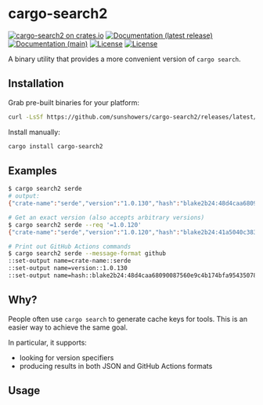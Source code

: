 # cargo-search2

[![cargo-search2 on crates.io](https://img.shields.io/crates/v/cargo-search2)](https://crates.io/crates/cargo-search2) [![Documentation (latest release)](https://docs.rs/cargo-search2/badge.svg)](https://docs.rs/cargo-search2/) [![Documentation (main)](https://img.shields.io/badge/docs-main-brightgreen)](https://sunshowers.github.io/cargo-search2/rustdoc/cargo_search2/) [![License](https://img.shields.io/badge/license-Apache-green.svg)](LICENSE-APACHE) [![License](https://img.shields.io/badge/license-MIT-green.svg)](LICENSE-MIT)

A binary utility that provides a more convenient version of `cargo search`.

## Installation

Grab pre-built binaries for your platform:

```sh
curl -LsSf https://github.com/sunshowers/cargo-search2/releases/latest/download/cargo-search2-{platform}.zip | tar xzf - -C ~/.cargo/bin
```

Install manually:

```sh
cargo install cargo-search2
```

## Examples

```sh
$ cargo search2 serde
# output:
{"crate-name":"serde","version":"1.0.130","hash":"blake2b24:48d4caa68090087560e9c4b174bfa95435078e4949195eb1"}

# Get an exact version (also accepts arbitrary versions)
$ cargo search2 serde --req '=1.0.120'
{"crate-name":"serde","version":"1.0.120","hash":"blake2b24:41a5040c3830edc7e758bf828a93fa6a305509cf7bc9017a"}

# Print out GitHub Actions commands
$ cargo search2 serde --message-format github
::set-output name=crate-name::serde
::set-output name=version::1.0.130
::set-output name=hash::blake2b24:48d4caa68090087560e9c4b174bfa95435078e4949195eb1
```

## Why?

People often use `cargo search` to generate cache keys for tools. This is an easier way to achieve the same goal.

In particular, it supports:
* looking for version specifiers
* producing results in both JSON and GitHub Actions formats

## Usage
